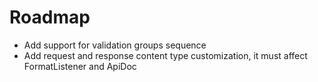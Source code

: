 # Roadmap
* Add support for validation groups sequence
* Add request and response content type customization, it must affect FormatListener and ApiDoc